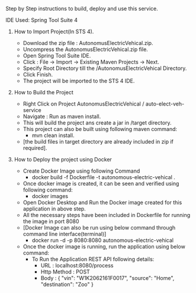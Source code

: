 Step by Step instructions to build, deploy and use this service.

IDE Used: Spring Tool Suite 4

1. How to Import Project(In STS 4).
	- Download the zip file : AutonomusElectricVehical.zip.
	- Uncompress the AutonomusElectricVehical.zip file.
	- Open Spring Tool Suite IDE.
	- Click : File -> Import -> Existing Maven Projects -> Next.
	- Specify Root Directory till the /AutonomusElectricVehical Directory.
	- Click Finish.
	- The project will be imported to the STS 4 IDE.

2. How to Build the Project
	- Right Click on Project AutonomusElectricVehical / auto-elect-veh-service
	- Navigate : Run as maven install.
	- This will build the project ans create a jar in /target directory.
	- This project can also be built using following maven command:
		- mvn clean install.
	- [the build files in target directory are already included in zip if required].

3. How to Deploy the project using Docker
	- Create Docker Image using following Command
		- docker build -f Dockerfile -t autonomous-electric-vehical .
	- Once docker image is created, it can be seen and verified using following command:
		- docker images
	- Open Docker Desktop and Run the Docker image created for this application in above step.
	- All the necessary steps have been included in Dockerfile for running the image in port 8080
	- [Docker Image can also be run using below command through command line interface(terminal)]
		- docker run -d -p 8080:8080 autonomous-electric-vehical
	- Once the docker image is running, run the application using below command:
		- To Run the Application REST API following details:
			- URL : localhost:8080/process
			- Http Method : POST
			- Body : { "vin": "W1K2062161F0017", "source": "Home", "destination": "Zoo" }
